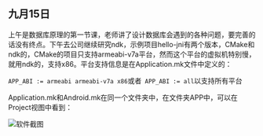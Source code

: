 ## 九月15日

​	上午是数据库原理的第一节课，老师讲了设计数据库会遇到的各种问题，要完善的话没有终点。下午去公司继续研究ndk，示例项目hello-jni有两个版本，CMake和ndk的，CMake的项目只支持armeabi-v7a平台，然而这个平台的虚拟机特别慢，就用ndk的，支持x86。平台支持信息是在Application.mk文件中定义的：

``` APP_ABI := armeabi armeabi-v7a x86 ```或者``` APP_ABI := all```以支持所有平台

Application.mk和Android.mk在同一个文件夹中，在文件夹APP中，可以在Project视图中看到：

![软件截图](imgs/sep15/AS_pear.JPG)